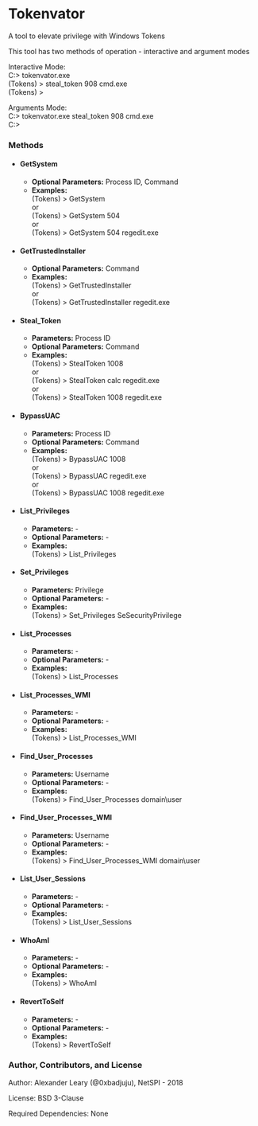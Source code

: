# Tokenvator
A tool to elevate privilege with Windows Tokens

This tool has two methods of operation - interactive and argument modes

Interactive Mode: <br/>
C:\> tokenvator.exe <br/>
(Tokens) > steal_token 908 cmd.exe <br/>
(Tokens) > <br/>

Arguments Mode: <br/>
C:\> tokenvator.exe steal_token 908 cmd.exe <br/>
C:\> <br/>

### Methods

* #### GetSystem
  * **Optional Parameters:** Process ID, Command
  * **Examples:** <br/>
  (Tokens) > GetSystem <br/>
  or <br />
  (Tokens) > GetSystem 504 <br/>
  or <br />
  (Tokens) > GetSystem 504 regedit.exe <br/>
  
* #### GetTrustedInstaller
  * **Optional Parameters:** Command
  * **Examples:** <br/>
  (Tokens) > GetTrustedInstaller <br/>
  or <br />
  (Tokens) > GetTrustedInstaller regedit.exe <br/>
  
* #### Steal_Token
  * **Parameters:** Process ID
  * **Optional Parameters:** Command
  * **Examples:** <br/>
  (Tokens) > StealToken 1008 <br/>
  or <br />
  (Tokens) > StealToken calc regedit.exe <br/>
  or <br />
  (Tokens) > StealToken 1008 regedit.exe <br/>
  
* #### BypassUAC
  * **Parameters:** Process ID
  * **Optional Parameters:** Command
  * **Examples:** <br/>
  (Tokens) > BypassUAC 1008 <br/>
  or <br />
  (Tokens) > BypassUAC regedit.exe <br/>
  or <br />
  (Tokens) > BypassUAC 1008 regedit.exe <br/>
  
* #### List_Privileges
  * **Parameters:** -
  * **Optional Parameters:** -
  * **Examples:** <br/>
  (Tokens) > List_Privileges <br/>
  
* #### Set_Privileges
  * **Parameters:** Privilege
  * **Optional Parameters:** -
  * **Examples:** <br/>
  (Tokens) > Set_Privileges SeSecurityPrivilege<br/> 
  
* #### List_Processes
  * **Parameters:** -
  * **Optional Parameters:** -
  * **Examples:** <br/>
  (Tokens) > List_Processes<br/> 
  
* #### List_Processes_WMI
  * **Parameters:** -
  * **Optional Parameters:** -
  * **Examples:** <br/>
  (Tokens) > List_Processes_WMI<br/> 
  
* #### Find_User_Processes
  * **Parameters:** Username
  * **Optional Parameters:** -
  * **Examples:** <br/>
  (Tokens) > Find_User_Processes domain\user<br/> 
  
* #### Find_User_Processes_WMI
  * **Parameters:** Username
  * **Optional Parameters:** -
  * **Examples:** <br/>
  (Tokens) > Find_User_Processes_WMI domain\user<br/> 

* #### List_User_Sessions
  * **Parameters:** -
  * **Optional Parameters:** -
  * **Examples:** <br/>
  (Tokens) > List_User_Sessions<br/> 
  
* #### WhoAmI
  * **Parameters:** -
  * **Optional Parameters:** -
  * **Examples:** <br/>
  (Tokens) > WhoAmI<br/> 

* #### RevertToSelf
  * **Parameters:** -
  * **Optional Parameters:** -
  * **Examples:** <br/>
  (Tokens) > RevertToSelf<br/> 

### Author, Contributors, and License

Author: Alexander Leary (@0xbadjuju), NetSPI - 2018

License: BSD 3-Clause

Required Dependencies: None
